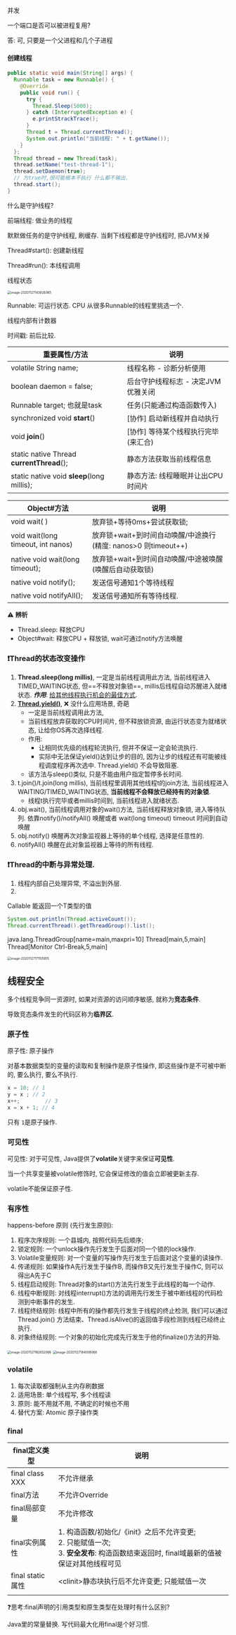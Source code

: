 并发



一个端口是否可以被进程复用?

答: 可, 只要是一个父进程和几个子进程



#### 创建线程

```java
public static void main(String[] args) {
  Runnable task = new Runnable() {
    @Override
    public void run() {
      try {
        Thread.Sleep(5000);
      } catch (InterruptedException e) {
        e.printStrackTrace();
      }
      Thread t = Thread.currentThread();
      System.out.println("当前线程: " + t.getName());
    }
  };
  Thread thread = new Thread(task);
  thread.setName("test-thread-1");
  thread.setDaemon(true);
  // 为true时,很可能根本不执行 什么都不输出.
  thread.start();
}
```

什么是守护线程?

前端线程: 做业务的线程

默默做任务的是守护线程, 刷缓存. 当剩下线程都是守护线程时, 把JVM关掉



Thread#start(): 创建新线程

Thread#run(): 本线程调用



线程状态

<img src="./Week3.assets/image-20201127143826365.png" alt="image-20201127143826365" style="zoom:50%;" />

Runnable: 可运行状态. CPU 从很多Runnable的线程里挑选一个.

线程内部有计数器

时间戳: 前后比较. 

| 重要属性/方法                              | 说明                                |
| ------------------------------------------ | ----------------------------------- |
| volatile String name;                      | 线程名称 - 诊断分析使用             |
| boolean daemon = false;                    | 后台守护线程标志 - 决定JVM优雅关闭  |
| Runnable target; 也就是task                | 任务(只能通过构造函数传入)          |
| synchronized void **start**()              | [协作] 启动新线程并自动执行         |
| void **join**()                            | [协作] 等待某个线程执行完毕(来汇合) |
| static native Thread **currentThread**();  | 静态方法获取当前线程信息            |
| static native void **sleep**(long millis); | 静态方法: 线程睡眠并让出CPU时间片   |



| Object#方法                        | 说明                                                         |
| ---------------------------------- | ------------------------------------------------------------ |
| void wait( )                       | 放弃锁+等待0ms+尝试获取锁;                                   |
| void wait(long timeout, int nanos) | 放弃锁+wait+到时间自动唤醒/中途换行(精度: nanos>0 则timeout++) |
| native void wait(long timeout);    | 放弃锁+wait+到时间自动唤醒/中途被唤醒(唤醒后自动获取锁)      |
| native void notify();              | 发送信号通知1个等待线程                                      |
| native void notifyAll();           | 发送信号通知所有等待线程.                                    |

:warning: **辨析**

* Thread.sleep: 释放CPU
* Object#wait: 释放CPU + 释放锁, wait可通过notify方法唤醒



### :heavy_exclamation_mark:Thread的状态改变操作

1. **Thread.sleep(long millis)**, 一定是当前线程调用此方法, 当前线程进入TIMED_WAITING状态, 但==不释放对象锁==, millis后线程自动苏醒进入就绪状态. ***作用***: <u>给其他线程执行机会的最佳方式</u>.
2. **<u>Thread.yield()</u>**,  ❌ 没什么应用场景, 奇葩
   * 一定是当前线程调用此方法, 
   * 当前线程放弃获取的CPU时间片, 但不释放锁资源, 由运行状态变为就绪状态, 让给你OS再次选择线程. 
   * 作用: 
     * 让相同优先级的线程轮流执行, 但并不保证一定会轮流执行. 
     * 实际中无法保证yield()达到让步的目的, 因为让步的线程还有可能被线程调度程序再次选中. Thread.yield() 不会导致阻塞. 
   * 该方法与sleep()类似, 只是不能由用户指定暂停多长时间.
3. t.join()/t.join(long millis), 当前线程里调用其他线程t的join方法, 当前线程进入WAITING/TIMED_WAITING状态, **当前线程不会释放已经持有的对象锁**. 
   * 线程t执行完毕或者millis时间到, 当前线程进入就绪状态.
4. obj.wait(), 当前线程调用对象的wait()方法, 当前线程释放对象锁, 进入等待队列. 依靠notify()/notifyAll() 唤醒或者 wait(long timeout) timeout 时间到自动唤醒
5. obj.notify() 唤醒再次对象监视器上等待的单个线程, 选择是任意性的. 
6. notifyAll() 唤醒在此对象监视器上等待的所有线程.

### :heavy_exclamation_mark:Thread的中断与异常处理. 

1. 线程内部自己处理异常, 不溢出到外层.
2. 





Callable 能返回一个T类型的值

```java
System.out.println(Thread.activeCount());
Thread.currentThread().getThreadGroup().list();
```

java.lang.ThreadGroup[name=main,maxpri=10]
    Thread[main,5,main]
    Thread[Monitor Ctrl-Break,5,main]



<img src="./Week3.assets/image-20201127171105815.png" alt="image-20201127171105815" style="zoom:50%;" />

## 线程安全

多个线程竞争同一资源时, 如果对资源的访问顺序敏感, 就称为**竞态条件**.

导致竞态条件发生的代码区称为**临界区**.

### 原子性

原子性: 原子操作

对基本数据类型的变量的读取和复制操作是原子性操作, 即这些操作是不可被中断的, 要么执行, 要么不执行.

```java
x = 10; // 1
y = x ; // 2
x++;		// 3
x = x + 1; // 4
```

只有 `1`是原子操作.



### 可见性

可见性: 对于可见性, Java提供了**volatile**关键字来保证**可见性**.

当一个共享变量被volatile修饰时, 它会保证修改的值会立即被更新主存. 

volatile不能保证原子性. 

### 有序性

happens-before 原则 (先行发生原则):

1. 程序次序规则: 一个县城内, 按照代码先后顺序;
2. 锁定规则: 一个unlock操作先行发生于后面对同一个锁的lock操作.
3. Volatile变量规则: 对一个变量的写操作先行发生于后面对这个变量的读操作.
4. 传递规则: 如果操作A先行发生于操作B, 而操作B又先行发生于操作C, 则可以得出A先于C
5. 线程启动规则: Thread对象的start()方法先行发生于此线程的每一个动作.
6. 线程中断规则: 对线程interrupt()方法的调用先行发生于被中断线程的代码检测到中断事件的发生.
7. 线程终结规则: 线程中所有的操作都先行发生于线程的终止检测, 我们可以通过Thread.join() 方法结束、Thread.isAlive()的返回值手段检测到线程已经终止执行.
8. 对象终结规则: 一个对象的初始化完成先行发生于他的finalize()方法的开始.

<img src="./Week3.assets/image-20201127182852066.png" alt="image-20201127182852066" style="zoom:50%;" />

<img src="./Week3.assets/image-20201127184008068.png" alt="image-20201127184008068" style="zoom:50%;" />

### volatile

1. 每次读取都强制从主内存刷数据
2. 适用场景: 单个线程写, 多个线程读
3. 原则: 能不用就不用, 不确定的时候也不用
4. 替代方案: Atomic 原子操作类

### final

| final定义类型     | 说明                                                         |
| ----------------- | ------------------------------------------------------------ |
| final class XXX   | 不允许继承                                                   |
| final方法         | 不允许Override                                               |
| final局部变量     | 不允许修改                                                   |
| final实例属性     | 1. 构造函数/初始化/《init》之后不允许变更;<br />2. 只能赋值一次; <br />3. **安全发布**: 构造函数结束返回时, final域最新的值被保证对其他线程可见 |
| final static 属性 | \<clinit>静态块执行后不允许变更; 只能赋值一次                |
|                   |                                                              |

:question:思考:final声明的引用类型和原生类型在处理时有什么区别?

Java里的常量替换. 写代码最大化用final是个好习惯.